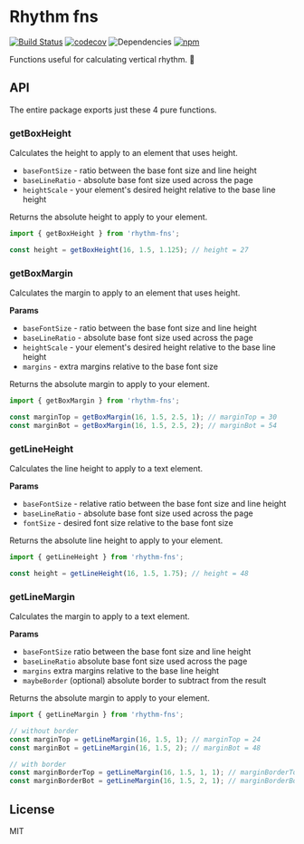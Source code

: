 # Rhythm fns

[![Build Status](https://travis-ci.org/oreqizer/rhythm-fns.svg?branch=master)](https://travis-ci.org/oreqizer/rhythm-fns)
[![codecov](https://codecov.io/gh/oreqizer/rhythm-fns/branch/master/graph/badge.svg)](https://codecov.io/gh/oreqizer/rhythm-fns)
![Dependencies](https://img.shields.io/badge/dependencies-none-brightgreen.svg)
[![npm](https://img.shields.io/npm/v/rhythm-fns.svg)](https://www.npmjs.com/package/rhythm-fns)

Functions useful for calculating vertical rhythm. :musical_note:

## API

The entire package exports just these 4 pure functions.

### getBoxHeight

Calculates the height to apply to an element that uses height.

 * `baseFontSize` - ratio between the base font size and line height
 * `baseLineRatio` - absolute base font size used across the page
 * `heightScale` - your element's desired height relative to the base line height

Returns the absolute height to apply to your element.

```js
import { getBoxHeight } from 'rhythm-fns';

const height = getBoxHeight(16, 1.5, 1.125); // height = 27
```

### getBoxMargin

Calculates the margin to apply to an element that uses height.

**Params**

 * `baseFontSize` - ratio between the base font size and line height
 * `baseLineRatio` - absolute base font size used across the page
 * `heightScale` - your element's desired height relative to the base line height
 * `margins` - extra margins relative to the base font size

Returns the absolute margin to apply to your element.

```js
import { getBoxMargin } from 'rhythm-fns';

const marginTop = getBoxMargin(16, 1.5, 2.5, 1); // marginTop = 30
const marginBot = getBoxMargin(16, 1.5, 2.5, 2); // marginBot = 54
```

### getLineHeight

Calculates the line height to apply to a text element.

**Params**

 * `baseFontSize` - relative ratio between the base font size and line height
 * `baseLineRatio` - absolute base font size used across the page
 * `fontSize` - desired font size relative to the base font size
 
Returns the absolute line height to apply to your element.

```js
import { getLineHeight } from 'rhythm-fns';

const height = getLineHeight(16, 1.5, 1.75); // height = 48
```

### getLineMargin

Calculates the margin to apply to a text element.

**Params**

 * `baseFontSize` ratio between the base font size and line height
 * `baseLineRatio` absolute base font size used across the page
 * `margins` extra margins relative to the base line height
 * `maybeBorder` (optional) absolute border to subtract from the result

Returns the absolute margin to apply to your element.

```js
import { getLineMargin } from 'rhythm-fns';

// without border
const marginTop = getLineMargin(16, 1.5, 1); // marginTop = 24
const marginBot = getLineMargin(16, 1.5, 2); // marginBot = 48

// with border
const marginBorderTop = getLineMargin(16, 1.5, 1, 1); // marginBorderTop = 23
const marginBorderBot = getLineMargin(16, 1.5, 2, 1); // marginBorderBot = 47
```

## License

MIT
